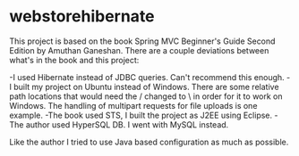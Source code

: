 # webstorehibernate

This project is based on the book Spring MVC Beginner's Guide Second Edition by Amuthan Ganeshan. There are a couple deviations between what's in the book and this project:

-I used Hibernate instead of JDBC queries. Can't recommend this enough.
-I built my project on Ubuntu instead of Windows. There are some relative path locations that would need the / changed to \ in order for it to work on Windows. The handling of multipart requests for file uploads is one example.
-The book used STS, I built the project as J2EE using Eclipse.
-The author used HyperSQL DB. I went with MySQL instead.

Like the author I tried to use Java based configuration as much as possible.

